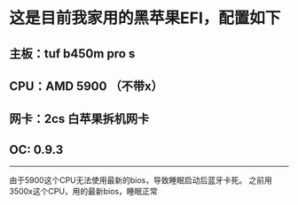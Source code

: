 # 这是目前我家用的黑苹果EFI，配置如下
## 主板：tuf b450m pro s
## CPU：AMD 5900 （不带x）
## 网卡：2cs 白苹果拆机网卡
## OC: 0.9.3
---
由于5900这个CPU无法使用最新的bios，导致睡眠启动后蓝牙卡死。
之前用3500x这个CPU，用的最新bios，睡眠正常
